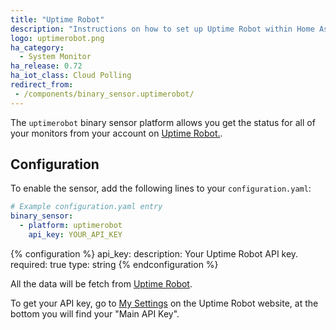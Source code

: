 ```yaml
---
title: "Uptime Robot"
description: "Instructions on how to set up Uptime Robot within Home Assistant."
logo: uptimerobot.png
ha_category:
  - System Monitor
ha_release: 0.72
ha_iot_class: Cloud Polling
redirect_from:
 - /components/binary_sensor.uptimerobot/
---
```


The `uptimerobot` binary sensor platform allows you get the status for all of your monitors from your account on [Uptime Robot.]( https://uptimerobot.com).

## Configuration

To enable the sensor, add the following lines to your `configuration.yaml`:

```yaml
# Example configuration.yaml entry
binary_sensor:
  - platform: uptimerobot
    api_key: YOUR_API_KEY
```

{% configuration %}
api_key:
  description: Your Uptime Robot API key.
  required: true
  type: string
{% endconfiguration %}

All the data will be fetch from [Uptime Robot](https://uptimerobot.com).

To get your API key, go to [My Settings](https://uptimerobot.com/dashboard#mySettings) on the Uptime Robot website, at the bottom you will find your "Main API Key".
